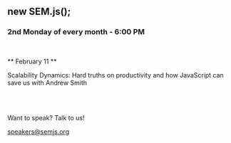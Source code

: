 ## new SEM.js();
### 2nd Monday of every month - 6:00 PM
<br/>

** February 11 **

Scalability Dynamics: Hard truths on productivity and how JavaScript can save us
with Andrew Smith

<br/>
<br/>

Want to speak? Talk to us!

speakers@semjs.org
